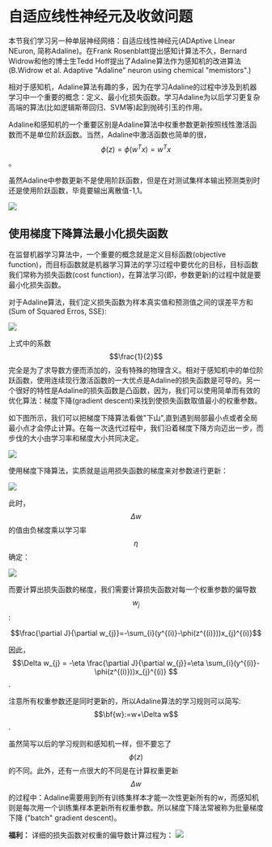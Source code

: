 # 自适应线性神经元及收敛问题


本节我们学习另一种单层神经网络：自适应线性神经元(ADAptive LInear NEuron, 简称Adaline)。在Frank Rosenblatt提出感知计算法不久，Bernard Widrow和他的博士生Tedd Hoff提出了Adaline算法作为感知机的改进算法(B.Widrow et al. Adaptive "Adaline" neuron using chemical "memistors".)


相对于感知机，Adaline算法有趣的多，因为在学习Adaline的过程中涉及到机器学习中一个重要的概念：定义、最小化损失函数。学习Adaline为以后学习更复杂高端的算法(比如逻辑斯蒂回归、SVM等)起到抛砖引玉的作用。

Adaline和感知机的一个重要区别是Adaline算法中权重参数更新按照线性激活函数而不是单位阶跃函数。当然，Adaline中激活函数也简单的很，$$\phi(z)=\phi(w^{T}x)=w^{T}x$$。

虽然Adaline中参数更新不是使用阶跃函数，但是在对测试集样本输出预测类别时还是使用阶跃函数，毕竟要输出离散值-1,1。

![](https://ooo.0o0.ooo/2016/06/11/575bcd008be3f.png)

## 使用梯度下降算法最小化损失函数

在监督机器学习算法中，一个重要的概念就是定义目标函数(objective function)，而目标函数就是机器学习算法的学习过程中要优化的目标，目标函数我们常称为损失函数(cost function)，在算法学习(即，参数更新)的过程中就是要最小化损失函数。

对于Adaline算法，我们定义损失函数为样本真实值和预测值之间的误差平方和(Sum of Squared Erros, SSE):

![](https://ooo.0o0.ooo/2016/06/11/575bcdfee1640.png)

上式中的系数$$\frac{1}{2}$$完全是为了求导数方便而添加的，没有特殊的物理含义。相对于感知机中的单位阶跃函数，使用连续现行激活函数的一大优点是Adaline的损失函数是可导的。另一个很好的特性是Adaline的损失函数是凸函数，因为，我们可以使用简单而有效的优化算法：梯度下降(gradient descent)来找到使损失函数取值最小的权重参数。



如下图所示，我们可以把梯度下降算法看做"下山",直到遇到局部最小点或者全局最小点才会停止计算。在每一次迭代过程中，我们沿着梯度下降方向迈出一步，而步伐的大小由学习率和梯度大小共同决定。


![](https://ooo.0o0.ooo/2016/06/11/575cc3c888991.png)

使用梯度下降算法，实质就是运用损失函数的梯度来对参数进行更新：


![](https://ooo.0o0.ooo/2016/06/15/5762025444d3e.png)

此时，$$\Delta w$$的值由负梯度乘以学习率$$\eta$$确定：

![](https://ooo.0o0.ooo/2016/06/15/5762023ee9a12.png)

而要计算出损失函数的梯度，我们需要计算损失函数对每一个权重参数的偏导数$$w_{j}$$:



$$\frac{\partial J}{\partial w_{j}}=-\sum_{i}(y^{(i)}-\phi(z^{(i)}))x_{j}^{(i)}$$

因此，$$\Delta w_{j} = -\eta \frac{\partial J}{\partial w_{j}}=\eta \sum_{i}(y^{(i)}-\phi(z^{(i)}))x_{j}^{(i)} $$.

注意所有权重参数还是同时更新的，所以Adaline算法的学习规则可以简写: $$\bf{w}:=w+\Delta w$$.

虽然简写以后的学习规则和感知机一样，但不要忘了$$\phi(z)$$的不同。此外，还有一点很大的不同是在计算权重更新$$\Delta w$$的过程中：Adaline需要用到所有训练集样本才能一次性更新所有的w，而感知机则是每次用一个训练集样本更新所有权重参数。所以梯度下降法常被称为批量梯度下降 ("batch" gradient descent)。


**福利：**
详细的损失函数对权重的偏导数计算过程为：
![](https://ooo.0o0.ooo/2016/06/15/5762022941d32.png)

